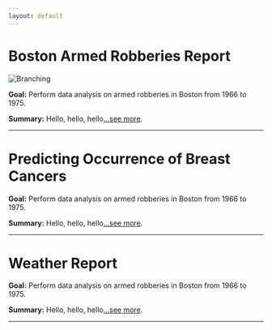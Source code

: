 ```yaml
---
layout: default
---
```

# Boston Armed Robberies Report

![Branching](https://guides.github.com/activities/hello-world/branching.png)

**Goal:** Perform data analysis on armed robberies in Boston from 1966 to 1975.

**Summary:** Hello, hello, hello[...see more](./bostonarmedrobberies.html).

* * *

# Predicting Occurrence of Breast Cancers

**Goal:** Perform data analysis on armed robberies in Boston from 1966 to 1975.

**Summary:** Hello, hello, hello[...see more](./page_1.html).

* * *

# Weather Report

**Goal:** Perform data analysis on armed robberies in Boston from 1966 to 1975.

**Summary:** Hello, hello, hello[...see more](./page_3.html).

* * *
